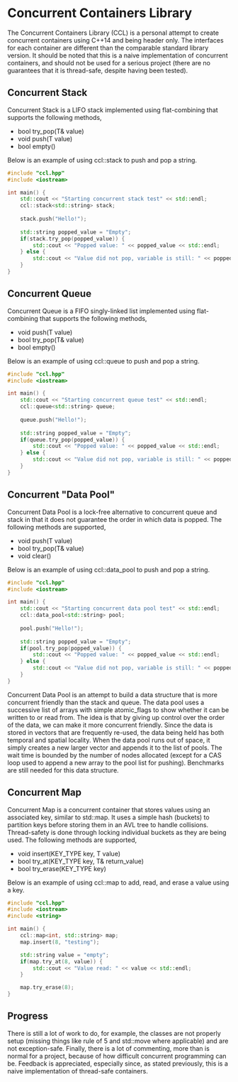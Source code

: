 Concurrent Containers Library
=================

The Concurrent Containers Library (CCL) is a personal attempt to create concurrent containers using C++14 and being header only. The interfaces for each container are different than the comparable standard library version. It should be noted that this is a naive implementation of concurrent containers, and should not be used for a serious project (there are no guarantees that it is thread-safe, despite having been tested).

Concurrent Stack
-----------------

Concurrent Stack is a LIFO stack implemented using flat-combining that supports the following methods,
* bool try_pop(T& value)
* void push(T value)
* bool empty()

Below is an example of using ccl::stack to push and pop a string.

```c++
#include "ccl.hpp"
#include <iostream>

int main() {
    std::cout << "Starting concurrent stack test" << std::endl;
    ccl::stack<std::string> stack;
	
    stack.push("Hello!");
	
    std::string popped_value = "Empty";
    if(stack.try_pop(popped_value)) {
        std::cout << "Popped value: " << popped_value << std::endl;
    } else {
        std::cout << "Value did not pop, variable is still: " << popped_value << std::endl;
    }
}
```

Concurrent Queue
-----------------

Concurrent Queue is a FIFO singly-linked list implemented using flat-combining that supports the following methods,
* void push(T value)
* bool try_pop(T& value)
* bool empty()

Below is an example of using ccl::queue to push and pop a string.

```c++
#include "ccl.hpp"
#include <iostream>

int main() {
    std::cout << "Starting concurrent queue test" << std::endl;
    ccl::queue<std::string> queue;
	
    queue.push("Hello!");
	
    std::string popped_value = "Empty";
    if(queue.try_pop(popped_value)) {
        std::cout << "Popped value: " << popped_value << std::endl;
    } else {
        std::cout << "Value did not pop, variable is still: " << popped_value << std::endl;
    }
}
```

Concurrent "Data Pool"
-----------------

Concurrent Data Pool is a lock-free alternative to concurrent queue and stack in that it does not guarantee the order in which data is popped. The following methods are supported,
* void push(T value)
* bool try_pop(T& value)
* void clear()

Below is an example of using ccl::data_pool to push and pop a string.

```c++
#include "ccl.hpp"
#include <iostream>

int main() {
    std::cout << "Starting concurrent data pool test" << std::endl;
    ccl::data_pool<std::string> pool;
	
    pool.push("Hello!");
	
    std::string popped_value = "Empty";
    if(pool.try_pop(popped_value)) {
        std::cout << "Popped value: " << popped_value << std::endl;
    } else {
        std::cout << "Value did not pop, variable is still: " << popped_value << std::endl;
    }
}
```

Concurrent Data Pool is an attempt to build a data structure that is more concurrent friendly than the stack and queue. The data pool uses a successive list of arrays with simple atomic_flags to show whether it can be written to or read from. The idea is that by giving up control over the order of the data, we can make it more concurrent friendly. Since the data is stored in vectors that are frequently re-used, the data being held has both temporal and spatial locality. When the data pool runs out of space, it simply creates a new larger vector and appends it to the list of pools. The wait time is bounded by the number of nodes allocated (except for a CAS loop used to append a new array to the pool list for pushing). Benchmarks are still needed for this data structure.

Concurrent Map
-----------------

Concurrent Map is a concurrent container that stores values using an associated key, similar to std::map. It uses a simple hash (buckets) to partition keys before storing them in an AVL tree to handle collisions. Thread-safety is done through locking individual buckets as they are being used. The following methods are supported,
* void insert(KEY_TYPE key, T value)
* bool try_at(KEY_TYPE key, T& return_value)
* bool try_erase(KEY_TYPE key)

Below is an example of using ccl::map to add, read, and erase a value using a key.

```c++
#include "ccl.hpp"
#include <iostream>
#include <string>

int main() {
    ccl::map<int, std::string> map;
    map.insert(8, "testing");

    std::string value = "empty";
    if(map.try_at(8, value)) {
        std::cout << "Value read: " << value << std::endl;
    }

    map.try_erase(8);
}
```

Progress
-----------------

There is still a lot of work to do, for example, the classes are not properly setup (missing things like rule of 5 and std::move where applicable) and are not exception-safe. Finally, there is a lot of commenting, more than is normal for a project, because of how difficult concurrent programming can be. Feedback is appreciated, especially since, as stated previously, this is a naive implementation of thread-safe containers.
